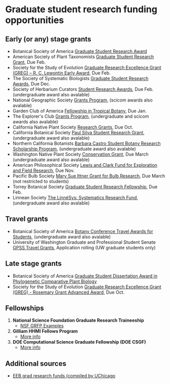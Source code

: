 # Graduate student research funding opportunities 

## Early (or any) stage grants
- Botanical Society of America [Graduate Student Research Award](https://botany.org/home/awards/awards-for-students/bsagraduatestudentresearchawards.html)
- American Society of Plant Taxonomists [Graduate Student Research Grant](https://www.aspt.net/awards), Due Feb.
- Society for the Study of Evolution [Graduate Research Excellence Grant (GREG) – R. C. Lewontin Early Award](https://www.evolutionsociety.org/content/society-awards-and-prizes/graduate-research-excellence-grants.html), Due Feb.
- The Society of Systematic Biologists [Graduate Student Research Awards](https://www.systbio.org/graduate-student-research-awards.html), Due Dec.
- Society of Herbarium Curators [Student Research Awards](https://www.herbariumcurators.org/awards/), Due Feb. (undergraduate award also avalable)
- National Geographic Society [Grants Program](https://natgeo.my.salesforce.com/sfc/p/#36000000paDj/a/3p000000SDXp/RRHV9o3kxWV6.gmZxkU5f_J5tqYIusSe_XdPr0BbI6Y), (scicom awards also avalable)
- Garden Club of America [Fellowship in Tropical Botany](https://www.gcamerica.org/scholarships/details/s/gca-awards-in-tropical-botany), Due Jan.
- The Explorer's Club [Grants Program](https://www.explorers.org/grants/), (undergraduate and scicom awards also avalable)
- California Native Plant Society [Research Grants](https://www.cnps.org/education/students/grants), Due Oct.
- California Botanical Society [Paul Silva Student Research Grant](https://calbotsoc.org/paul-silva-application-details/), (undergraduate award also avalable)
- Northern California Botanists [Barbara Castro Student Botany Research Scholarship Program](https://norcalbotanists.org/scholarships/botany-research-scholarship-program/), (undergraduate award also avalable)
- Washington Native Plant Society [Conservation Grant](https://www.wnps.org/conservation-grants), Due March (undergraduate award also avalable)
- American Philosophical Society [Lewis and Clark Fund for Exploration and Field Research](https://www.amphilsoc.org/grants/lewis-and-clark-fund-exploration-and-field-research), Due Nov.
- Pacific Bulb Society [Mary Sue Ittner Grant for Bulb Research](https://www.pacificbulbsociety.org/pbsforum/index.php?page=grant), Due March (not restricted to students)
- Torrey Botanical Society [Graduate Student Research Fellowship](https://www.torreybotanical.org/grants-awards/torrey-botanical-society-grad-student-research-fellowship/), Due Feb.
- Linnean Society [The LinnéSys: Systematics Research Fund](https://www.linnean.org/the-society/medals-awards-prizes-grants/linnesys-fund), (undergraduate award also avalable)

## Travel grants
- Botanical Society of America [Botany Conference Travel Awards for Students](https://botany.org/home/awards/travel-awards-for-students/grad_postdoc_travel.html), (undergraduate award also avalable)
- University of Washington Graduate and Professional Student Senate [GPSS Travel Grants](https://www.gpss.uw.edu/fundings/travel-grants/?mkt_tok=NTI3LUFIUi0yNjUAAAGZlf56_pPSJhyR2UzAWoI2oqtEoG6RgRZj8AO7OJLN-vWhFfsjxpE9_kldSLAz9peIanOCSDrbsYksNw3wex2DCmzzvfoa3eMTJm0yQLrjOUWP), Application rolling (UW graduate students only)

## Late stage grants
- Botanical Society of America [Graduate Student Dissertation Award in Phylogenetic Comparative Plant Biology](https://botany.org/home/awards/awards-for-students/cpd-award.html)
- Society for the Study of Evolution [Graduate Research Excellence Grant (GREG) - Rosemary Grant Advanced Award](https://www.evolutionsociety.org/content/society-awards-and-prizes/graduate-research-excellence-grants/rosemary-grant-advanced-award.html), Due Oct.

## Fellowships
1. **National Science Foundation Graduate Research Traineeship**
   - [NSF GRFP Examples](https://docs.google.com/spreadsheets/d/1xoezGhbtcpg3BvNdag2F5dTQM-Xl2EELUgAfG1eUg0s/edit#gid=0)
2. **Gilliam HHMI Fellows Program**
   - [More info](https://www.hhmi.org/science-education/programs/gilliam-fellows-program)
3. **DOE Computational Science Graduate Fellowship (DOE CSGF)**
   - [More info](https://www.energy.gov/doe-stem/events/doe-computational-science-graduate-fellowship-doe-csgf)

## Additional sources
- [EEB grad research funds (compiled by UChicago](https://evbio.uchicago.edu/page/grants-fellowships-other-funding)


  
